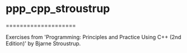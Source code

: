 # ppp_cpp_stroustrup
====================

Exercises from 'Programming: Principles and Practice Using C++ (2nd Edition)' by Bjarne Stroustrup.
